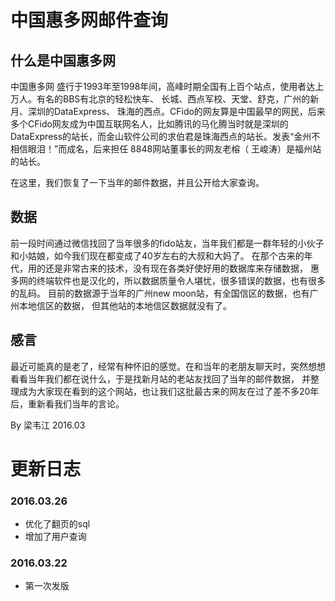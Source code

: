 # 中国惠多网邮件查询

## 什么是中国惠多网
中国惠多网 盛行于1993年至1998年间，高峰时期全国有上百个站点，使用者达上万人。有名的BBS有北京的轻松快车、 长城、西点军校、天堂、舒克，广州的新月、深圳的DataExpress、 珠海的西点。CFido的网友算是中国最早的网民，后来多个CFido网友成为中国互联网名人，比如腾讯的马化腾当时就是深圳的DataExpress的站长，而金山软件公司的求伯君是珠海西点的站长。发表“金州不相信眼泪！”而成名，后来担任 8848网站董事长的网友老榕（ 王峻涛）是福州站的站长。

在这里，我们恢复了一下当年的邮件数据，并且公开给大家查询。

## 数据
前一段时间通过微信找回了当年很多的fido站友，当年我们都是一群年轻的小伙子和小姑娘，如今我们现在都变成了40岁左右的大叔和大妈了。 在那个古来的年代，用的还是非常古来的技术，没有现在各类好使好用的数据库来存储数据， 惠多网的终端软件也是汉化的，所以数据质量令人堪忧，很多错误的数据，也有很多的乱码。 目前的数据源于当年的广州new moon站，有全国信区的数据，也有广州本地信区的数据， 但其他站的本地信区数据就没有了。

## 感言
最近可能真的是老了，经常有种怀旧的感觉。在和当年的老朋友聊天时，突然想想看看当年我们都在说什么，于是找新月站的老站友找回了当年的邮件数据， 并整理成为大家现在看到的这个网站，也让我们这批最古来的网友在过了差不多20年后，重新看我们当年的言论。

By 梁韦江 2016.03


# 更新日志

### 2016.03.26
- 优化了翻页的sql
- 增加了用户查询

### 2016.03.22
- 第一次发版